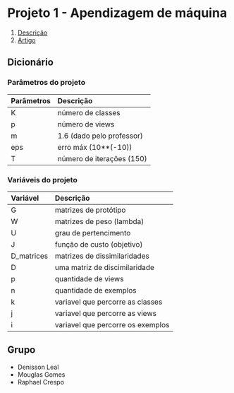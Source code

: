 # Projeto 1 - Apendizagem de máquina

1. [Descrição](https://github.com/raphaelcp/Trabalho---Francisco/blob/master/docs/Projeto-AM-2019-1.pdf)
2. [Artigo](https://github.com/raphaelcp/Trabalho---Francisco/blob/master/docs/1-s2.0-S0925231215003720-main.pdf)

## Dicionário

### Parâmetros do projeto

 Parâmetros | Descrição
:-----------|:----------
 K          | número de classes
 p          | número de views
 m          | 1.6 (dado pelo professor)
 eps        | erro máx (10**(-10))
 T          | número de iterações (150)


### Variáveis do projeto

 Variável   | Descrição
:-----------|:----------
 G          | matrizes de protótipo
 W          | matrizes de peso (lambda)
 U          | grau de pertencimento
 J          | função de custo (objetivo)
 D_matrices | matrizes de dissimilaridades
 D          | uma matriz de discimilaridade
 p          | quantidade de views
 n          | quantidade de exemplos
 k          | variavel que percorre as classes
 j          | variavel que percorre as views
 i          | variavel que percorre os exemplos

## Grupo

- Denisson Leal
- Mouglas Gomes
- Raphael Crespo
